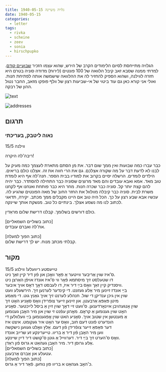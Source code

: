 ```yaml
---
title: גלויה משיינה 1940-05-15
date: 1940-05-15
categories:
  - letter
tags:
  - rivka
  - scheine
  - zeev
  - sonia
  - hirschpupko
---
```


הגלויה מתייחסת לסיום הלימודים הקרב של הירש,
שהוא עצמו הזכיר [שבועיים קודם](/pupko-papers/letter/1940/04/28/hirsch).
למדתי ממנה שסבא זאב קיבל הלוואה של 100 פונטים (לירות) מדודה סוניה
בטרם היא חזרה לווילנה, ושהוא הספיק להחזיר לה את ההלוואה שישמשה אותה לפתיחת חנות.
ואולי אני קורא כאן גם עוד ביטוי של אי-שביעות רצון של וולף פופקו
מזאב, החבר נטול ההון של רבקה.

![text](/pupko-papers/assets/images/1940-05-15-content.jpg)

![addresses](/pupko-papers/assets/images/1940-05-15-addresses.jpg)

## תרגום
### נאוה ליטבק, בעריכתי
ווילנה 15/5

ריבה'לה היקרה!

כבר עברו כמה שבועות ואין ממך שום דבר.
את מן הסתם מתארת לעצמך כמה מעיק על לבנו לא לדעת דבר על מה שקורה אצלכם. גם את הרי
חווה את זה. אצלנו כולם בריאים. הילדים לומדים. הרשלה יסיים בקרוב את למודיו בבית הספר.
חנה'לה אף היא לומדת טוב מאד. אמא ואבא עובדים והם מאד מרוצים שסוניה כבר התחילה
להסתדר. כבר יהיה להם קצת יותר קל. סוניה כבר שכרה חנות. מחר היא כבר פותחת ואנחנו
אף לקחנו משרת לבית. סוניה כבר קיבלה מוולוול את החזר החוב של מאה הפונטים שהגיע לה.
עכשיו אבא שבע רצון על כך. הכל היה טוב אם היינו מקבלים ממך מכתב. יקירה, תדאגי לכתוב לנו
מה נשמע אצלך. בינתיים כל טוב. מנשקת אותך שיינקה.

כולם דורשים בשלומך. קבלנו דרישת שלום מראַדין.

[כתוב בשוליים השמאליים]  
את'לה ואברם עובדים.

[כתוב הפוך למעלה]  
קבלתי מכתב מנוח. יש לך דרישת שלום.

## מקור

טײַעסטע ריוועלע! ווילנע 15/5  
ס'איז שוין אַריבער ווײַטער אַ פּאׇר וואׇכן און פֿון דיר קיין זאַך ניט.  
דו שטעלסט זיך מיסתמא פֿאׇר ווי ס'איז אונדז אויפֿן האַרצן ניט  
וויסנדיק קיין זאַך וואׇס בײַ דיר איז, דו לעבסט דאׇך דאׇס אויך איבער.  
בײַ אונדז זײַנען מיר אַלע געזונט. די קינדער לערנען זיך. הירשעלע וועט  
שוין אין גיכן ענדיקן די שול. חנהלע לערנט זיך אויך גאַנץ גוט. די מאַמע  
מיטן פּאַפּאַ אַרבעטן. און זײַנען זייער צופֿרידן וואׇס סאׇניע האׇט זיך  
שוין אׇנגעהויבן אײַנאׇרדענען. ס'וועט זיי דאׇך שוין זײַן אַ ביסל לײַכטער. סאׇניע  
האׇט שוין גענומען אַ קראׇם. מאׇרגן עפֿנט זי שוין און מיר האׇבן גענומען  
אַ מענטשן אין שטוב אויך. סאׇניע האט שוין אׇפּגענומען בײַ וועלוולען די  
הונדערט פֿונט דעם חוב, וואׇס ער האׇט איר געקומט. איצט איז  
דער פּאַפּאַ זייער צופֿרידן פֿון דעם. אַלץ וואׇלט געווען נישקשה  
ווען מיר האׇבן פֿון דיר אַ בריוו. טייערינקע זע שרײַב אונדז  
וואׇס ס'הערט זיך בײַ דיר.  דערווײַל אַ גוטן ס'קושט דיר דײַן שיינקע.  
אַלע גרוסן דיר. מיר האׇבן געהאַט א גרוס פֿון ראַדן.  
[כתוב בשוליים השמאליים]  
עטעלע און אַברם אַרבעטן.  
[כתוב הפוך למעלה]  
כ'האׇב געהאַט א בריוו פון נוחען. פֿאַר דיר אַ גרוס.  

